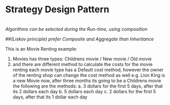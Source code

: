# **Strategy Design Pattern**

<br>*Algorithms can be selected during the Run-time, using composition*</br>

##*(Liskov principle) prefer Composite and Aggregate than Inheritance*

This is an Movie Renting example:
1. Movies has three types: Childrens movie / New movie / Old movie
2. and there are different method to calculate the costs for the movie renting
   each movie type has a Default cost method, however the owner of the renting shop can change the cost method as well
   e.g. Lion King is a new Movie now, after three months its going to be a Childrens movie
   the following are the methods:
   a. 3 dollars for the first 5 days, after that its 2 dollars each day
   b. 5 dollars each day
   c. 2 dollars for the first 5 days, after that its 1 dollar each day
